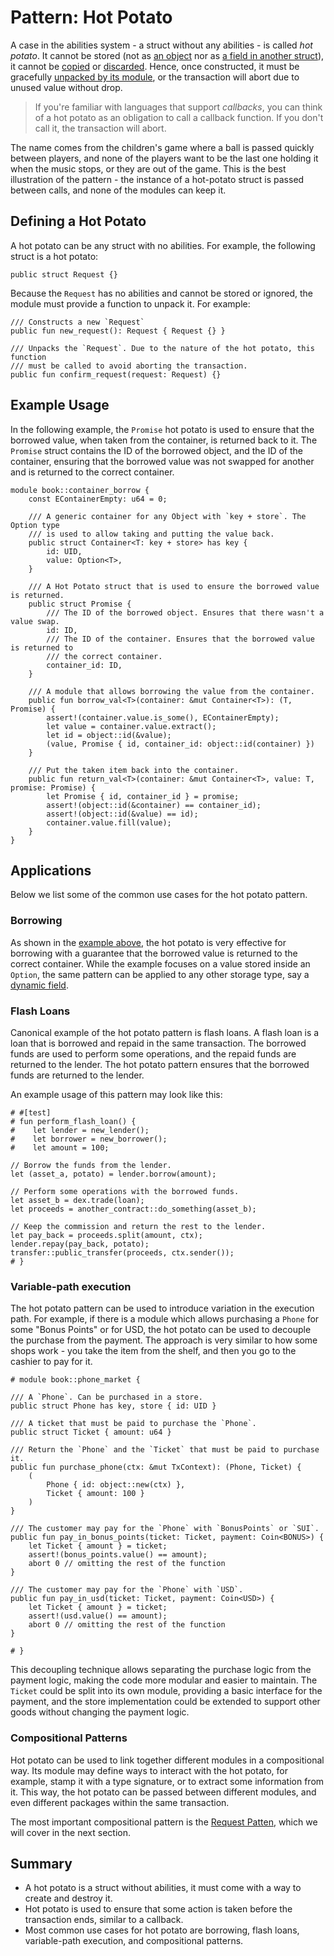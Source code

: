 # Pattern: Hot Potato

A case in the abilities system - a struct without any abilities - is called _hot potato_. It cannot
be stored (not as [an object](./../storage/key-ability.md) nor as
[a field in another struct](./../storage/store-ability.md)), it cannot be
[copied](./../move-basics/copy-ability.md) or [discarded](./../move-basics/drop-ability.md). Hence,
once constructed, it must be gracefully [unpacked by its module](./../move-basics/struct.md), or the
transaction will abort due to unused value without drop.

> If you're familiar with languages that support _callbacks_, you can think of a hot potato as an
> obligation to call a callback function. If you don't call it, the transaction will abort.

The name comes from the children's game where a ball is passed quickly between players, and none of
the players want to be the last one holding it when the music stops, or they are out of the game.
This is the best illustration of the pattern - the instance of a hot-potato struct is passed between
calls, and none of the modules can keep it.

## Defining a Hot Potato

A hot potato can be any struct with no abilities. For example, the following struct is a hot potato:

```move
public struct Request {}
```

Because the `Request` has no abilities and cannot be stored or ignored, the module must provide a
function to unpack it. For example:

```move
/// Constructs a new `Request`
public fun new_request(): Request { Request {} }

/// Unpacks the `Request`. Due to the nature of the hot potato, this function
/// must be called to avoid aborting the transaction.
public fun confirm_request(request: Request) {}
```

## Example Usage

In the following example, the `Promise` hot potato is used to ensure that the borrowed value, when
taken from the container, is returned back to it. The `Promise` struct contains the ID of the
borrowed object, and the ID of the container, ensuring that the borrowed value was not swapped for
another and is returned to the correct container.

```move
module book::container_borrow {
    const EContainerEmpty: u64 = 0;

    /// A generic container for any Object with `key + store`. The Option type
    /// is used to allow taking and putting the value back.
    public struct Container<T: key + store> has key {
        id: UID,
        value: Option<T>,
    }

    /// A Hot Potato struct that is used to ensure the borrowed value is returned.
    public struct Promise {
        /// The ID of the borrowed object. Ensures that there wasn't a value swap.
        id: ID,
        /// The ID of the container. Ensures that the borrowed value is returned to
        /// the correct container.
        container_id: ID,
    }

    /// A module that allows borrowing the value from the container.
    public fun borrow_val<T>(container: &mut Container<T>): (T, Promise) {
        assert!(container.value.is_some(), EContainerEmpty);
        let value = container.value.extract();
        let id = object::id(&value);
        (value, Promise { id, container_id: object::id(container) })
    }

    /// Put the taken item back into the container.
    public fun return_val<T>(container: &mut Container<T>, value: T, promise: Promise) {
        let Promise { id, container_id } = promise;
        assert!(object::id(&container) == container_id);
        assert!(object::id(&value) == id);
        container.value.fill(value);
    }
}
```

## Applications

Below we list some of the common use cases for the hot potato pattern.

### Borrowing

As shown in the [example above](#example-usage), the hot potato is very effective for borrowing with
a guarantee that the borrowed value is returned to the correct container. While the example focuses
on a value stored inside an `Option`, the same pattern can be applied to any other storage type, say
a [dynamic field](./dynamic-fields.md).

### Flash Loans

Canonical example of the hot potato pattern is flash loans. A flash loan is a loan that is borrowed
and repaid in the same transaction. The borrowed funds are used to perform some operations, and the
repaid funds are returned to the lender. The hot potato pattern ensures that the borrowed funds are
returned to the lender.

An example usage of this pattern may look like this:

```move
# #[test]
# fun perform_flash_loan() {
#    let lender = new_lender();
#    let borrower = new_borrower();
#    let amount = 100;

// Borrow the funds from the lender.
let (asset_a, potato) = lender.borrow(amount);

// Perform some operations with the borrowed funds.
let asset_b = dex.trade(loan);
let proceeds = another_contract::do_something(asset_b);

// Keep the commission and return the rest to the lender.
let pay_back = proceeds.split(amount, ctx);
lender.repay(pay_back, potato);
transfer::public_transfer(proceeds, ctx.sender());
# }
```

### Variable-path execution

The hot potato pattern can be used to introduce variation in the execution path. For example, if
there is a module which allows purchasing a `Phone` for some "Bonus Points" or for USD, the hot
potato can be used to decouple the purchase from the payment. The approach is very similar to how
some shops work - you take the item from the shelf, and then you go to the cashier to pay for
it.

```move
# module book::phone_market {

/// A `Phone`. Can be purchased in a store.
public struct Phone has key, store { id: UID }

/// A ticket that must be paid to purchase the `Phone`.
public struct Ticket { amount: u64 }

/// Return the `Phone` and the `Ticket` that must be paid to purchase it.
public fun purchase_phone(ctx: &mut TxContext): (Phone, Ticket) {
    (
        Phone { id: object::new(ctx) },
        Ticket { amount: 100 }
    )
}

/// The customer may pay for the `Phone` with `BonusPoints` or `SUI`.
public fun pay_in_bonus_points(ticket: Ticket, payment: Coin<BONUS>) {
    let Ticket { amount } = ticket;
    assert!(bonus_points.value() == amount);
    abort 0 // omitting the rest of the function
}

/// The customer may pay for the `Phone` with `USD`.
public fun pay_in_usd(ticket: Ticket, payment: Coin<USD>) {
    let Ticket { amount } = ticket;
    assert!(usd.value() == amount);
    abort 0 // omitting the rest of the function
}

# }
```

This decoupling technique allows separating the purchase logic from the payment logic, making the
code more modular and easier to maintain. The `Ticket` could be split into its own module, providing
a basic interface for the payment, and the store implementation could be extended to support other
goods without changing the payment logic.

### Compositional Patterns

Hot potato can be used to link together different modules in a compositional way. Its module may
define ways to interact with the hot potato, for example, stamp it with a type signature, or to
extract some information from it. This way, the hot potato can be passed between different modules,
and even different packages within the same transaction.

The most important compositional pattern is the [Request Patten](./request-pattern.md), which we will
cover in the next section.

## Summary

- A hot potato is a struct without abilities, it must come with a way to create and destroy it.
- Hot potato is used to ensure that some action is taken before the transaction ends, similar to a
  callback.
- Most common use cases for hot potato are borrowing, flash loans, variable-path execution, and
  compositional patterns.
